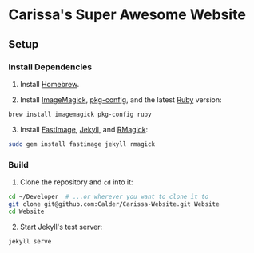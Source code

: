 # Carissa's Super Awesome Website

## Setup

### Install Dependencies

1. Install [Homebrew](http://brew.sh/).

2. Install [ImageMagick](http://www.imagemagick.org/), [pkg-config](http://www.freedesktop.org/wiki/Software/pkg-config/), and the latest [Ruby](https://www.ruby-lang.org/) version:
```sh
brew install imagemagick pkg-config ruby
```

3. Install [FastImage](https://github.com/sdsykes/fastimage), [Jekyll](http://jekyllrb.com/), and [RMagick](https://github.com/rmagick/rmagick):
```sh
sudo gem install fastimage jekyll rmagick
```

### Build

1. Clone the repository and `cd` into it:
```sh
cd ~/Developer  # ...or wherever you want to clone it to
git clone git@github.com:Calder/Carissa-Website.git Website
cd Website
```

2. Start Jekyll's test server:
```sh
jekyll serve
```
